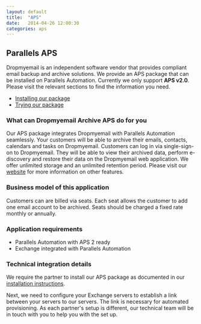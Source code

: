 ```yaml
---
layout: default
title:  "APS"
date:   2014-04-26 12:00:30
categories: aps
---
```


## Parallels APS

Dropmyemail is an independent software vendor that provides compliant email backup and archive solutions. We provide an APS package that can be installed on Parallels Automation. Currently we only support __APS v2.0__. Please visit the relevant sections to find the information you need.

- [Installing our package](/aps/installation)
- [Trying our package](/aps/trial)

### What can Dropmyemail Archive APS do for you

Our APS package integrates Dropmyemail with Parallels Automation seamlessly. Your customers will be able to archive their emails, contacts, calendars and tasks on Dropmyemail. Customers can log in via single-sign-on to Dropmyemail. They will be able to view their archived data, perform e-discovery and restore their data on the Dropmyemail web application. We offer unlimited storage and an unlimited retention period. Please visit our [website](https://www.dropmyemail.com/business) for more information on other features.

### Business model of this application

Customers can are billed via seats. Each seat allows the customer to add one email account to be archived. Seats should be charged a fixed rate monthly or annually.

### Application requirements

- Parallels Automation with APS 2 ready
- Exchange integrated with Parallels Automation

### Technical integration details

We require the partner to install our APS package as documented in our [installation instructions](/aps/installation).

Next, we need to configure your Exchange servers to establish a link between your servers to our servers. The link is necessary for automated provisioning. As each partner's setup is different, our technical team will be in touch with you to help you with the set up.
